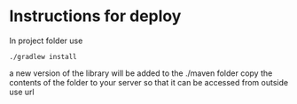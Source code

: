 # Instructions for deploy

In project folder use
```
./gradlew install
```
a new version of the library will be added to the ./maven folder
copy the contents of the folder to your server so that it can be accessed from outside use url
